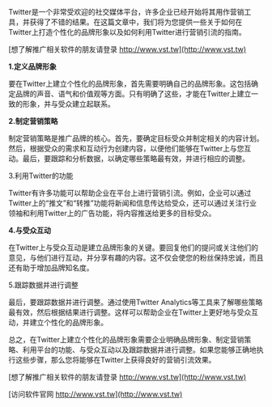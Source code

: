 Twitter是一个非常受欢迎的社交媒体平台，许多企业已经开始将其用作营销工具，并获得了不错的结果。在这篇文章中，我们将为您提供一些关于如何在Twitter上打造个性化的品牌形象以及如何利用Twitter进行营销引流的指南。

[想了解推广相关软件的朋友请登录 http://www.vst.tw](http://www.vst.tw)

**1.定义品牌形象**

要在Twitter上建立个性化的品牌形象，首先需要明确自己的品牌形象。这包括确定品牌的声音、语气和价值观等方面。只有明确了这些，才能在Twitter上建立一致的形象，并与受众建立起联系。

**2.制定营销策略**

制定营销策略是推广品牌的核心。首先，要确定目标受众并制定相关的内容计划。然后，根据受众的需求和互动行为创建内容，以便他们能够在Twitter上与您互动。最后，要跟踪和分析数据，以确定哪些策略最有效，并进行相应的调整。

3.利用Twitter的功能

Twitter有许多功能可以帮助企业在平台上进行营销引流。例如，企业可以通过Twitter上的“推文”和“转推”功能将新闻和信息传达给受众，还可以通过关注行业领袖和利用Twitter上的广告功能，将内容推送给更多的目标受众。

**4.与受众互动**

在Twitter上与受众互动是建立品牌形象的关键。要回复他们的提问或关注他们的意见，与他们进行互动，并分享有趣的内容。这不仅会使您的粉丝保持忠诚，而且还有助于增加品牌知名度。

5.跟踪数据并进行调整

最后，要跟踪数据并进行调整。通过使用Twitter Analytics等工具来了解哪些策略最有效，然后根据结果进行调整。这样可以帮助企业在Twitter上更好地与受众互动，并建立个性化的品牌形象。

总之，在Twitter上建立个性化的品牌形象需要企业明确品牌形象、制定营销策略、利用平台的功能、与受众互动以及跟踪数据并进行调整。如果您能够正确地执行这些步骤，那么您将能够在Twitter上获得良好的营销引流效果。

[想了解推广相关软件的朋友请登录 http://www.vst.tw](http://www.vst.tw)


[访问软件官网 http://www.vst.tw](http://www.vst.tw)
